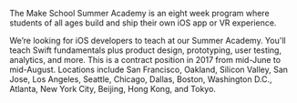 The Make School Summer Academy is an eight week program where students of all ages build and ship their own iOS app or VR experience. 

We’re looking for iOS developers to teach at our Summer Academy. You'll teach Swift fundamentals plus product design, prototyping, user testing, analytics, and more. This is a contract position in 2017 from mid-June to mid-August.  Locations include San Francisco, Oakland, Silicon Valley, San Jose, Los Angeles, Seattle, Chicago, Dallas, Boston, Washington D.C., Atlanta, New York City, Beijing, Hong Kong, and Tokyo.  